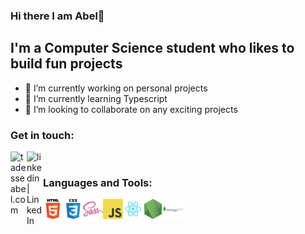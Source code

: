 ### Hi there I am Abel👋

## I'm a Computer Science student who likes to build fun projects

- 🔭 I’m currently working on personal projects
- 🌱 I’m currently learning Typescript
- 👯 I’m looking to collaborate on any exciting projects

### Get in touch:

[<img align="left" alt="tadesseabel.com" width="26px" src="https://res.cloudinary.com/dvfihlcxd/image/upload/v1627219162/pngegg_xpzobl.png" />](https://tadesseabel.com/)
[<img align="left" alt="linkedin | LinkedIn" width="26px" src="https://res.cloudinary.com/dvfihlcxd/image/upload/v1625942591/linkedin_uocczl.svg" />](https://www.linkedin.com/in/abel-tadesse-06b505175/)

<br />

### Languages and Tools:

<img align="left" alt="HTML5" width="32px" src="https://raw.githubusercontent.com/github/explore/80688e429a7d4ef2fca1e82350fe8e3517d3494d/topics/html/html.png" />
<img align="left" alt="CSS3" width="32px" src="https://raw.githubusercontent.com/github/explore/80688e429a7d4ef2fca1e82350fe8e3517d3494d/topics/css/css.png" />
<img align="left" alt="Sass" width="32px" src="https://raw.githubusercontent.com/github/explore/80688e429a7d4ef2fca1e82350fe8e3517d3494d/topics/sass/sass.png" />
<img align="left" alt="JavaScript" width="32px" src="https://raw.githubusercontent.com/github/explore/80688e429a7d4ef2fca1e82350fe8e3517d3494d/topics/javascript/javascript.png" />
<img align="left" alt="React" width="32px" src="https://raw.githubusercontent.com/github/explore/80688e429a7d4ef2fca1e82350fe8e3517d3494d/topics/react/react.png" />
<img align="left" alt="Node.js" width="32px" src="https://raw.githubusercontent.com/github/explore/80688e429a7d4ef2fca1e82350fe8e3517d3494d/topics/nodejs/nodejs.png" />
<img align="left" alt="MongoDB" width="32px" src="https://raw.githubusercontent.com/github/explore/80688e429a7d4ef2fca1e82350fe8e3517d3494d/topics/mongodb/mongodb.png" />

<br />
